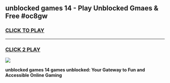 
## unblocked games 14 - Play Unblocked Gmaes & Free #oc8gw
<h3>
<a href="https://premium.freeplayer.one?title=unblocked_games_14&ref=03M">CLICK TO PLAY</a></h3>
<hr>

<h3>
<a href="https://premium.freeplayer.one?title=unblocked_games_14&ref=03M">CLICK 2 PLAY</a>
  
</h3>

<a href="https://premium.freeplayer.one?title=unblocked_games_14&ref=03M"><img src="https://clearcache.store/games.png"></a>


**unblocked games 14 games unblocked: Your Gateway to Fun and Accessible Online Gaming**
